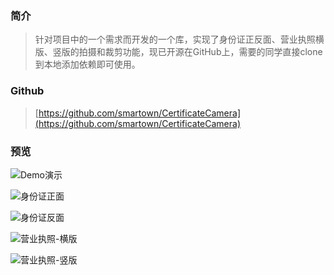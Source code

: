 ### 简介
> 针对项目中的一个需求而开发的一个库，实现了身份证正反面、营业执照横版、竖版的拍摄和裁剪功能，现已开源在GitHub上，需要的同学直接clone到本地添加依赖即可使用。

### Github
> [https://github.com/smartown/CertificateCamera](https://github.com/smartown/CertificateCamera)

### 预览
![Demo演示](http://upload-images.jianshu.io/upload_images/1951791-1a0623faea927149.gif?imageMogr2/auto-orient/strip%7CimageView2/2/w/1240)

![身份证正面](http://upload-images.jianshu.io/upload_images/1951791-b0c0bda8ef83f3c6.jpeg?imageMogr2/auto-orient/strip%7CimageView2/2/w/1240)

![身份证反面](http://upload-images.jianshu.io/upload_images/1951791-c0093b4bd1d0d3ae.png?imageMogr2/auto-orient/strip%7CimageView2/2/w/1240)

![营业执照-横版](http://upload-images.jianshu.io/upload_images/1951791-15f192a5a87e5554.png?imageMogr2/auto-orient/strip%7CimageView2/2/w/1240)

![营业执照-竖版](http://upload-images.jianshu.io/upload_images/1951791-43c22b7921ca5da5.png?imageMogr2/auto-orient/strip%7CimageView2/2/w/1240)